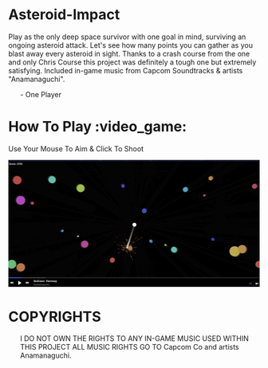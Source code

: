# Asteroid-Impact
Play as the only deep space survivor with one goal in mind, surviving an ongoing asteroid attack. Let's see how many points you can gather as you blast away every asteroid in sight. Thanks to a crash course from the one and only Chris Course this project was definitely a tough one but extremely satisfying. Included in-game music from Capcom Soundtracks & artists "Anamanaguchi".

<ul>- One Player</ul> 

<h1>How To Play :video_game:</h1>
Use Your Mouse To Aim & Click To Shoot

![alt text](https://github.com/britishninja47/Asteroid-Impact/blob/main/Screenshot%202023-08-19%20at%2000.34.20.png)

<h1>COPYRIGHTS</h1>

<ul> I DO NOT OWN THE RIGHTS TO ANY IN-GAME MUSIC USED WITHIN THIS PROJECT ALL MUSIC RIGHTS GO TO
Capcom Co and artists Anamanaguchi. </ul>
